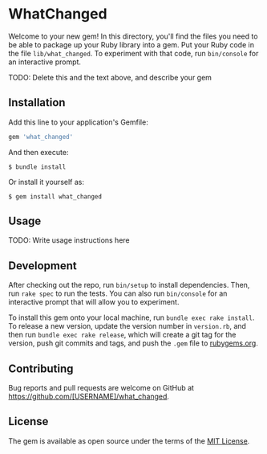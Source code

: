 # WhatChanged

Welcome to your new gem! In this directory, you'll find the files you need to be able to package up your Ruby library into a gem. Put your Ruby code in the file `lib/what_changed`. To experiment with that code, run `bin/console` for an interactive prompt.

TODO: Delete this and the text above, and describe your gem

## Installation

Add this line to your application's Gemfile:

```ruby
gem 'what_changed'
```

And then execute:

    $ bundle install

Or install it yourself as:

    $ gem install what_changed

## Usage

TODO: Write usage instructions here

## Development

After checking out the repo, run `bin/setup` to install dependencies. Then, run `rake spec` to run the tests. You can also run `bin/console` for an interactive prompt that will allow you to experiment.

To install this gem onto your local machine, run `bundle exec rake install`. To release a new version, update the version number in `version.rb`, and then run `bundle exec rake release`, which will create a git tag for the version, push git commits and tags, and push the `.gem` file to [rubygems.org](https://rubygems.org).

## Contributing

Bug reports and pull requests are welcome on GitHub at https://github.com/[USERNAME]/what_changed.


## License

The gem is available as open source under the terms of the [MIT License](https://opensource.org/licenses/MIT).
